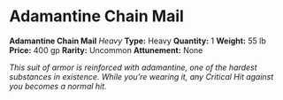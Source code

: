 # Adamantine Chain Mail

**Adamantine Chain Mail**
_Heavy_
**Type:** Heavy
**Quantity:** 1
**Weight:** 55 lb
**Price:** 400 gp
**Rarity:** Uncommon
**Attunement:** None

*This suit of armor is reinforced with adamantine, one of the hardest substances in existence. While you’re wearing it, any Critical Hit against you becomes a normal hit.*
